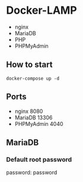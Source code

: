 # Docker-LAMP

- nginx
- MariaDB
- PHP
- PHPMyAdmin

## How to start
```shell
docker-compose up -d
```

## Ports
- nginx 8080
- MariaDB 13306
- PHPMyAdmin 4040

## MariaDB
### Default root password
password: password